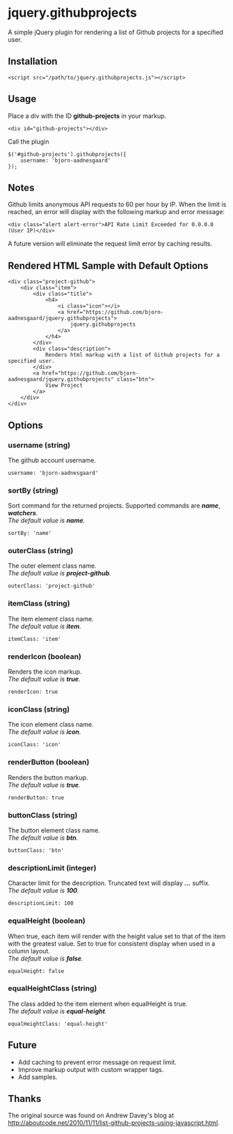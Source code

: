 ﻿# jquery.githubprojects

A simple jQuery plugin for rendering a list of Github projects for a specified user.

## Installation

	<script src="/path/to/jquery.githubprojects.js"></script>

## Usage

Place a div with the ID __github-projects__ in your markup.

	<div id="github-projects"></div>

Call the plugin

	$('#github-projects').githubprojects({
		username: 'bjorn-aadnesgaard'
	});
## Notes

Github limits anonymous API requests to 60 per hour by IP. When the limit is reached, an error will display with the following markup and error message:

	<div class="alert alert-error">API Rate Limit Exceeded for 0.0.0.0 (User IP)</div>

A future version will eliminate the request limit error by caching results.

## Rendered HTML Sample with Default Options

	<div class="project-github">
		<div class="item">
			<div class="title">
				<h4>
					<i class="icon"></i>
					<a href="https://github.com/bjorn-aadnesgaard/jquery.githubprojects">
						jquery.githubprojects
					</a>
				</h4>
			</div>
			<div class="description">
				Renders html markup with a list of Github projects for a specified user.
			</div>
			<a href="https://github.com/bjorn-aadnesgaard/jquery.githubprojects" class="btn">
				View Project
			</a>
		</div>
	</div>

## Options

### username (string)

The github account username.

	username: 'bjorn-aadnesgaard'

### sortBy (string)

Sort command for the returned projects. Supported commands are ___name___, ___watchers___.  
_The default value is **name**._

	sortBy: 'name'

### outerClass (string)

The outer element class name.  
_The default value is **project-github**._

	outerClass: 'project-github'

### itemClass (string)

The item element class name.  
_The default value is **item**._

	itemClass: 'item'

### renderIcon (boolean)

Renders the icon markup.  
_The default value is **true**._

	renderIcon: true

### iconClass (string)

The icon element class name.  
_The default value is **icon**._

	iconClass: 'icon'

### renderButton (boolean)

Renders the button markup.  
_The default value is **true**._

	renderButton: true

### buttonClass (string)

The button element class name.  
_The default value is **btn**._

	buttonClass: 'btn'

### descriptionLimit (integer)

Character limit for the description. Truncated text will display ___...___ suffix.  
_The default value is **100**._
	
	descriptionLimit: 100

### equalHeight (boolean)

When true, each item will render with the height value set to that of the item with the greatest value. Set to true for consistent display when used in a column layout.  
_The default value is **false**._
	
	equalHeight: false

### equalHeightClass (string)

The class added to the item element when equalHeight is true.  
_The default value is **equal-height**._

	equalHeightClass: 'equal-height'

## Future

+ Add caching to prevent error message on request limit.
+ Improve markup output with custom wrapper tags.
+ Add samples.

## Thanks

The original source was found on Andrew Davey's blog at http://aboutcode.net/2010/11/11/list-github-projects-using-javascript.html.